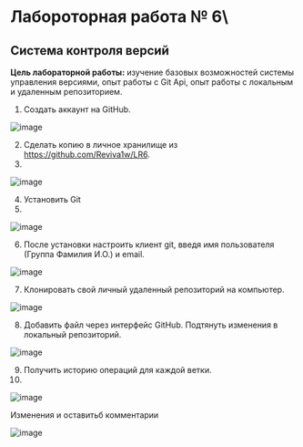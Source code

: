# Лабороторная работа № 6\
## Система контроля версий 

**Цель лабораторной работы:** изучение базовых возможностей системы
управления версиями, опыт работы с Git Api, опыт работы с локальным и
удаленным репозиторием. 

1.	Создать аккаунт на GitHub.

   
 ![image](https://github.com/user-attachments/assets/1c5ed89b-7e81-4e31-868a-eb619caa1eb2)


2.	Сделать копию в личное хранилище из https://github.com/Reviva1w/LR6.
3.	
  ![image](https://github.com/user-attachments/assets/fd73d2cc-54bc-4540-8981-50bc1e21e82d)

4.	Установить Git
5.	
 ![image](https://github.com/user-attachments/assets/c5e67cce-ffce-42b0-b9a2-3c10a79ac1dc)


6.	После установки настроить клиент git, введя имя пользователя (Группа Фамилия И.О.) и email.

 ![image](https://github.com/user-attachments/assets/8e1f4efb-e57e-47cf-805c-9153c4143c1c)

7.	Клонировать свой личный удаленный репозиторий на компьютер.


 ![image](https://github.com/user-attachments/assets/7985be02-4020-44a6-94fc-2e4046d5aa74)

8.	Добавить файл через интерфейс GitHub. Подтянуть изменения в локальный репозиторий. 


 ![image](https://github.com/user-attachments/assets/5b146737-aaa4-4de7-bb9f-2e17749d0c35)

9.	Получить историю операций для каждой ветки.
10.	
![image](https://github.com/user-attachments/assets/218ca1df-759c-4401-9026-9957067d1c3f)

Изменения и оставитьб комментарии 

![image](https://github.com/user-attachments/assets/2a017d7a-4937-4d94-8ee6-d915e5097b73)
